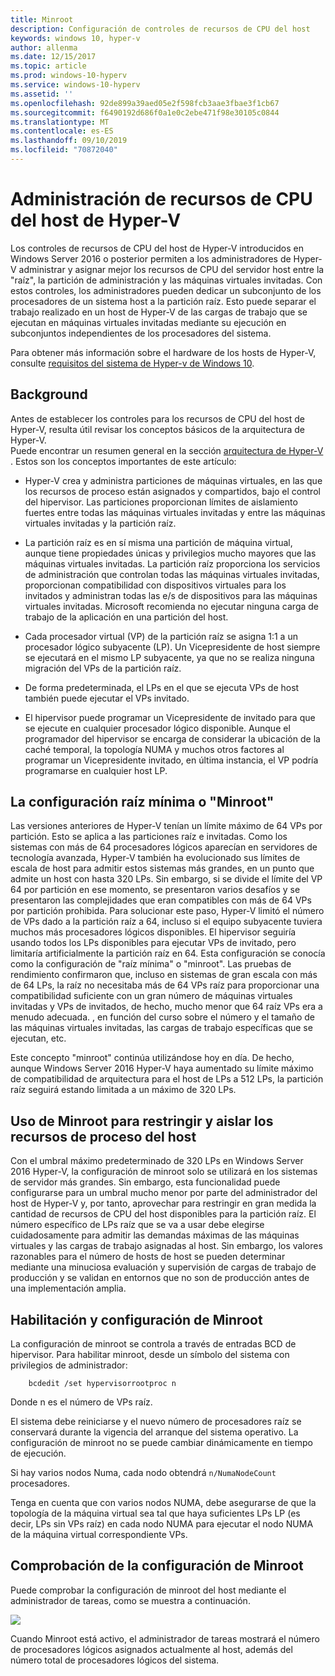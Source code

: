 ```yaml
---
title: Minroot
description: Configuración de controles de recursos de CPU del host
keywords: windows 10, hyper-v
author: allenma
ms.date: 12/15/2017
ms.topic: article
ms.prod: windows-10-hyperv
ms.service: windows-10-hyperv
ms.assetid: ''
ms.openlocfilehash: 92de899a39aed05e2f598fcb3aae3fbae3f1cb67
ms.sourcegitcommit: f6490192d686f0a1e0c2ebe471f98e30105c0844
ms.translationtype: MT
ms.contentlocale: es-ES
ms.lasthandoff: 09/10/2019
ms.locfileid: "70872040"
---
```

# <a name="hyper-v-host-cpu-resource-management"></a>Administración de recursos de CPU del host de Hyper-V

Los controles de recursos de CPU del host de Hyper-V introducidos en Windows Server 2016 o posterior permiten a los administradores de Hyper-V administrar y asignar mejor los recursos de CPU del servidor host entre la "raíz", la partición de administración y las máquinas virtuales invitadas. Con estos controles, los administradores pueden dedicar un subconjunto de los procesadores de un sistema host a la partición raíz. Esto puede separar el trabajo realizado en un host de Hyper-V de las cargas de trabajo que se ejecutan en máquinas virtuales invitadas mediante su ejecución en subconjuntos independientes de los procesadores del sistema.

Para obtener más información sobre el hardware de los hosts de Hyper-V, consulte [requisitos del sistema de Hyper-v de Windows 10](https://docs.microsoft.com/virtualization/hyper-v-on-windows/reference/hyper-v-requirements).

## <a name="background"></a>Background

Antes de establecer los controles para los recursos de CPU del host de Hyper-V, resulta útil revisar los conceptos básicos de la arquitectura de Hyper-V.  
Puede encontrar un resumen general en la sección [arquitectura de Hyper-V](https://docs.microsoft.com/windows-server/administration/performance-tuning/role/hyper-v-server/architecture) .
Estos son los conceptos importantes de este artículo:

* Hyper-V crea y administra particiones de máquinas virtuales, en las que los recursos de proceso están asignados y compartidos, bajo el control del hipervisor.  Las particiones proporcionan límites de aislamiento fuertes entre todas las máquinas virtuales invitadas y entre las máquinas virtuales invitadas y la partición raíz.

* La partición raíz es en sí misma una partición de máquina virtual, aunque tiene propiedades únicas y privilegios mucho mayores que las máquinas virtuales invitadas.  La partición raíz proporciona los servicios de administración que controlan todas las máquinas virtuales invitadas, proporcionan compatibilidad con dispositivos virtuales para los invitados y administran todas las e/s de dispositivos para las máquinas virtuales invitadas.  Microsoft recomienda no ejecutar ninguna carga de trabajo de la aplicación en una partición del host.

* Cada procesador virtual (VP) de la partición raíz se asigna 1:1 a un procesador lógico subyacente (LP).  Un Vicepresidente de host siempre se ejecutará en el mismo LP subyacente, ya que no se realiza ninguna migración del VPs de la partición raíz.  

* De forma predeterminada, el LPs en el que se ejecuta VPs de host también puede ejecutar el VPs invitado.

* El hipervisor puede programar un Vicepresidente de invitado para que se ejecute en cualquier procesador lógico disponible.  Aunque el programador del hipervisor se encarga de considerar la ubicación de la caché temporal, la topología NUMA y muchos otros factores al programar un Vicepresidente invitado, en última instancia, el VP podría programarse en cualquier host LP.

## <a name="the-minimum-root-or-minroot-configuration"></a>La configuración raíz mínima o "Minroot"

Las versiones anteriores de Hyper-V tenían un límite máximo de 64 VPs por partición.  Esto se aplica a las particiones raíz e invitadas.  Como los sistemas con más de 64 procesadores lógicos aparecían en servidores de tecnología avanzada, Hyper-V también ha evolucionado sus límites de escala de host para admitir estos sistemas más grandes, en un punto que admite un host con hasta 320 LPs.  Sin embargo, si se divide el límite del VP 64 por partición en ese momento, se presentaron varios desafíos y se presentaron las complejidades que eran compatibles con más de 64 VPs por partición prohibida.  Para solucionar este paso, Hyper-V limitó el número de VPs dado a la partición raíz a 64, incluso si el equipo subyacente tuviera muchos más procesadores lógicos disponibles.  El hipervisor seguiría usando todos los LPs disponibles para ejecutar VPs de invitado, pero limitaría artificialmente la partición raíz en 64.  Esta configuración se conocía como la configuración de "raíz mínima" o "minroot".  Las pruebas de rendimiento confirmaron que, incluso en sistemas de gran escala con más de 64 LPs, la raíz no necesitaba más de 64 VPs raíz para proporcionar una compatibilidad suficiente con un gran número de máquinas virtuales invitadas y VPs de invitados, de hecho, mucho menor que 64 raíz VPs era a menudo adecuada. , en función del curso sobre el número y el tamaño de las máquinas virtuales invitadas, las cargas de trabajo específicas que se ejecutan, etc.

Este concepto "minroot" continúa utilizándose hoy en día.  De hecho, aunque Windows Server 2016 Hyper-V haya aumentado su límite máximo de compatibilidad de arquitectura para el host de LPs a 512 LPs, la partición raíz seguirá estando limitada a un máximo de 320 LPs.

## <a name="using-minroot-to-constrain-and-isolate-host-compute-resources"></a>Uso de Minroot para restringir y aislar los recursos de proceso del host
Con el umbral máximo predeterminado de 320 LPs en Windows Server 2016 Hyper-V, la configuración de minroot solo se utilizará en los sistemas de servidor más grandes.  Sin embargo, esta funcionalidad puede configurarse para un umbral mucho menor por parte del administrador del host de Hyper-V y, por tanto, aprovechar para restringir en gran medida la cantidad de recursos de CPU del host disponibles para la partición raíz.  El número específico de LPs raíz que se va a usar debe elegirse cuidadosamente para admitir las demandas máximas de las máquinas virtuales y las cargas de trabajo asignadas al host.  Sin embargo, los valores razonables para el número de hosts de host se pueden determinar mediante una minuciosa evaluación y supervisión de cargas de trabajo de producción y se validan en entornos que no son de producción antes de una implementación amplia.

## <a name="enabling-and-configuring-minroot"></a>Habilitación y configuración de Minroot

La configuración de minroot se controla a través de entradas BCD de hipervisor. Para habilitar minroot, desde un símbolo del sistema con privilegios de administrador:

```
    bcdedit /set hypervisorrootproc n
```
Donde n es el número de VPs raíz. 

El sistema debe reiniciarse y el nuevo número de procesadores raíz se conservará durante la vigencia del arranque del sistema operativo.  La configuración de minroot no se puede cambiar dinámicamente en tiempo de ejecución.

Si hay varios nodos Numa, cada nodo obtendrá `n/NumaNodeCount` procesadores.

Tenga en cuenta que con varios nodos NUMA, debe asegurarse de que la topología de la máquina virtual sea tal que haya suficientes LPs LP (es decir, LPs sin VPs raíz) en cada nodo NUMA para ejecutar el nodo NUMA de la máquina virtual correspondiente VPs.

## <a name="verifying-the-minroot-configuration"></a>Comprobación de la configuración de Minroot

Puede comprobar la configuración de minroot del host mediante el administrador de tareas, como se muestra a continuación.

![](./media/minroot-taskman.png)

Cuando Minroot está activo, el administrador de tareas mostrará el número de procesadores lógicos asignados actualmente al host, además del número total de procesadores lógicos del sistema.
 
